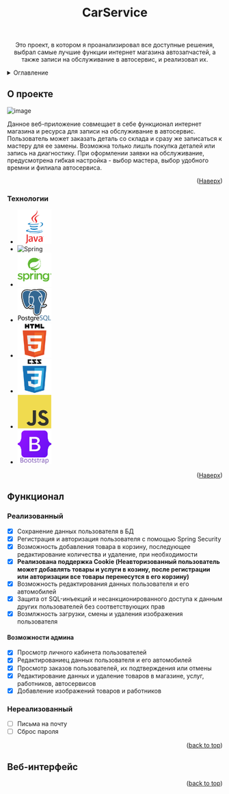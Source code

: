 
<h1 align="center">CarService</h1>
<br>

  <p align="center">
    Это проект, в котором я проанализировал все доступные решения, выбрал самые лучшие функции интернет магазина автозапчастей, а также записи на обслуживание в автосервис, и реализовал их.
  </p>


<!-- TABLE OF CONTENTS -->
<details>
  <summary>Оглавление</summary>
  <ol>
    <li>
      <a href="#about-the-project">О проекте</a>
      <ul>
        <li><a href="#built-with">Технологии</a></li>
      </ul>
    </li>
    <li>
      <a href="#features">Функционал</a>
      <ul>
        <li><a href="#implemented">Реализованный</a></li>
        <li><a href="#nonImplemented">Нереализованный</a></li>
      </ul>
    </li>
    <li><a href="#web">Веб-интерфейс</a></li>
  </ol>
</details>



<!-- ABOUT THE PROJECT -->
## О проекте

![image](https://user-images.githubusercontent.com/71376506/219302982-445f379f-6647-44d2-b72a-6ab0ab68ec8a.png)

Данное веб-приложение совмещает в себе функционал интернет магазина и ресурса для записи на обслуживание в автосервис. Пользователь может заказать деталь со склада и сразу же записаться к мастеру для ее замены. Возможна только лишль покупка деталей или запись на диагностику. При оформлении заявки на обслуживание, предусмотрена гибкая настройка - выбор мастера, выбор удобного времни и филиала автосервиса.  
<p align="right">(<a href="#readme-top">Наверх</a>)</p>



### Технологии

* <div><img src="https://github.com/devicons/devicon/blob/master/icons/java/java-original-wordmark.svg" title="Spring" alt="Spring" width="80" height="80"/>&nbsp;</div>
* <div><img src="https://github.com/apache/maven-site/blob/master/content/resources/images/maven-logo-black-on-white.svg" title="Spring" alt="Spring" width="300" height="60"/>&nbsp;</div> 
* <div><img src="https://github.com/devicons/devicon/blob/master/icons/spring/spring-original-wordmark.svg" title="Spring" alt="Spring" width="80" height="80"/>&nbsp;</div> 
* <div><img src="https://github.com/devicons/devicon/blob/master/icons/postgresql/postgresql-original-wordmark.svg" title="Spring" alt="Spring" width="80" height="80"/>&nbsp;</div> 
* <div><img src="https://github.com/devicons/devicon/blob/master/icons/html5/html5-original-wordmark.svg" title="Spring" alt="Spring" width="80" height="80"/>&nbsp;</div> 
* <div><img src="https://github.com/devicons/devicon/blob/master/icons/css3/css3-original-wordmark.svg" title="Spring" alt="Spring" width="80" height="80"/>&nbsp;</div>
* <div><img src="https://github.com/devicons/devicon/blob/master/icons/javascript/javascript-original.svg" title="Spring" alt="Spring" width="80" height="80"/>&nbsp;</div> 
* <div><img src="https://github.com/devicons/devicon/blob/master/icons/bootstrap/bootstrap-original-wordmark.svg" title="Spring" alt="Spring" width="80" height="80"/>&nbsp;</div>   

<p align="right">(<a href="#readme-top">Наверх</a>)</p>


<!-- ROADMAP -->
## Функционал

### Реализованный
- [x] Сохранение данных пользователя в БД
- [x] Регистрация и авторизация пользователя с помощью Spring Security
- [x] Возможность добавления товара в корзину, последующее редактирование количества и удаление, при необходимости  
- [x] **Реализована поддержка Cookie (Неавторизованный пользователь может добавлять товары и услуги в козину, после регистрации или авторизации все товары перенесутся в его корзину)**
- [x] Возможность редактирования данных пользователя и его автомобилей
- [x] Защита от SQL-инъекций и несанкционированного доступа к данным других пользователей без соответствующих прав  
- [x] Возмлжность загрузки, смены и удаления изображения пользователя 
#### Возможности админа   
- [x] Просмотр личного кабинета пользователей
- [x] Редактированиец данных пользователя и его автомобилей
- [x] Просмотр заказов пользователей, их подтверждения или отмены 
- [x] Редактирование данных и удаление товаров в магазине, услуг, работников, автосервисов
- [x] Добавление изображений товаров и работников
### Нереализованный
- [ ] Письма на почту
- [ ] Сброс пароля

<p align="right">(<a align="right"href="#readme-top">back to top</a>)</p>

## Веб-интерфейс


<p align="right">(<a href="#readme-top">back to top</a>)</p>





